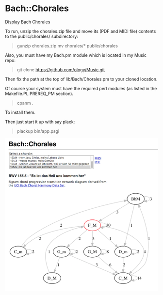 # Bach::Chorales
Display Bach Chorales

To run, unzip the chorales.zip file and move its (PDF and MIDI file) contents to
the public/chorales/ subdirectory:

> gunzip chorales.zip
> mv chorales/* public/chorales

Also, you must have my Bach.pm module which is located in my Music repo:

> git clone https://github.com/ology/Music.git

Then fix the path at the top of lib/Bach/Chorales.pm to your cloned location.

Of course your system must have the required perl modules (as listed in the
Makefile.PL PREREQ_PM section).

> cpanm .

To install them.

Then just start it up with say plack:

> plackup bin/app.psgi

![User interface](https://raw.githubusercontent.com/ology/Bach-Chorales/master/public/images/screenshot.png)
